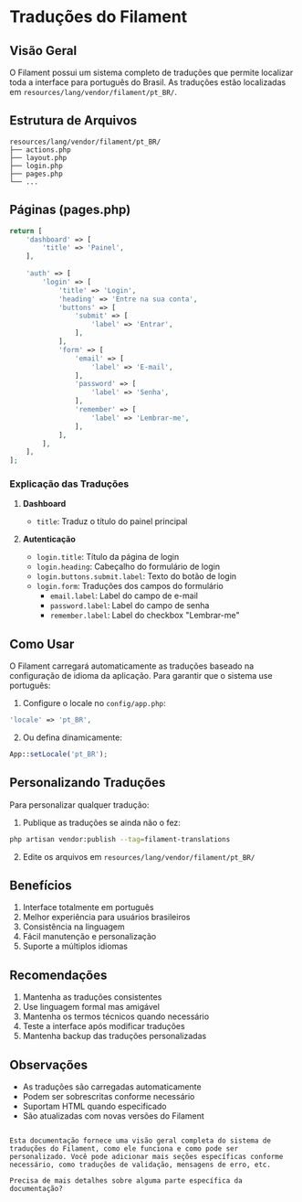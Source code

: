 # Traduções do Filament

## Visão Geral

O Filament possui um sistema completo de traduções que permite localizar toda a interface para português do Brasil. As traduções estão localizadas em `resources/lang/vendor/filament/pt_BR/`.

## Estrutura de Arquivos

```
resources/lang/vendor/filament/pt_BR/
├── actions.php
├── layout.php
├── login.php
├── pages.php
└── ...
```

## Páginas (pages.php)

```php
return [
    'dashboard' => [
        'title' => 'Painel',
    ],
    
    'auth' => [
        'login' => [
            'title' => 'Login',
            'heading' => 'Entre na sua conta',
            'buttons' => [
                'submit' => [
                    'label' => 'Entrar',
                ],
            ],
            'form' => [
                'email' => [
                    'label' => 'E-mail',
                ],
                'password' => [
                    'label' => 'Senha',
                ],
                'remember' => [
                    'label' => 'Lembrar-me',
                ],
            ],
        ],
    ],
];
```

### Explicação das Traduções

1. **Dashboard**
   - `title`: Traduz o título do painel principal

2. **Autenticação**
   - `login.title`: Título da página de login
   - `login.heading`: Cabeçalho do formulário de login
   - `login.buttons.submit.label`: Texto do botão de login
   - `login.form`: Traduções dos campos do formulário
     - `email.label`: Label do campo de e-mail
     - `password.label`: Label do campo de senha
     - `remember.label`: Label do checkbox "Lembrar-me"

## Como Usar

O Filament carregará automaticamente as traduções baseado na configuração de idioma da aplicação. Para garantir que o sistema use português:

1. Configure o locale no `config/app.php`:
```php
'locale' => 'pt_BR',
```

2. Ou defina dinamicamente:
```php
App::setLocale('pt_BR');
```

## Personalizando Traduções

Para personalizar qualquer tradução:

1. Publique as traduções se ainda não o fez:
```bash
php artisan vendor:publish --tag=filament-translations
```

2. Edite os arquivos em `resources/lang/vendor/filament/pt_BR/`

## Benefícios

1. Interface totalmente em português
2. Melhor experiência para usuários brasileiros
3. Consistência na linguagem
4. Fácil manutenção e personalização
5. Suporte a múltiplos idiomas

## Recomendações

1. Mantenha as traduções consistentes
2. Use linguagem formal mas amigável
3. Mantenha os termos técnicos quando necessário
4. Teste a interface após modificar traduções
5. Mantenha backup das traduções personalizadas

## Observações

- As traduções são carregadas automaticamente
- Podem ser sobrescritas conforme necessário
- Suportam HTML quando especificado
- São atualizadas com novas versões do Filament
```

Esta documentação fornece uma visão geral completa do sistema de traduções do Filament, como ele funciona e como pode ser personalizado. Você pode adicionar mais seções específicas conforme necessário, como traduções de validação, mensagens de erro, etc.

Precisa de mais detalhes sobre alguma parte específica da documentação?